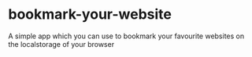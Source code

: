 # bookmark-your-website
A simple app which you can use to bookmark your favourite websites on the localstorage of your browser
